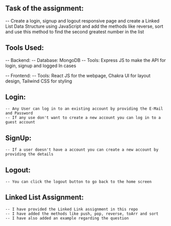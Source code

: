 ## Task of the assignment:

-- Create a login, signup and logout responsive page and create a Linked List Data Structure using JavaScript and add the methods like reverse, sort and use this method to find the second greatest number in the list

## Tools Used:

-- Backend:
-- Database: MongoDB
-- Tools: Express JS to make the API for login, signup and logged In cases

-- Frontend:
-- Tools: React JS for the webpage, Chakra UI for layout design, Tailwind CSS for styling

## Login:

    -- Any User can log in to an existing account by providing the E-Mail and Password
    -- If any use don't want to create a new account you can log in to a guest account

## SignUp:

    -- If a user doesn't have a account you can create a new account by providing the details

## Logout:

    -- You can click the logout button to go back to the home screen

## Linked List Assignment:

    -- I have provided the Linked Link assignment in this repo
    -- I have added the methods like push, pop, reverse, toArr and sort
    -- I have also added an example regarding the question
